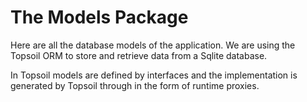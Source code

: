 
# The Models Package #

Here are all the database models of the application. 
We are using the Topsoil ORM to store and retrieve data from 
a Sqlite database.

In Topsoil models are defined by interfaces and the
implementation is generated by Topsoil through 
in the form of runtime proxies.